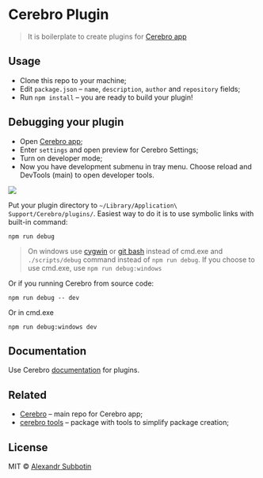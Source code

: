 # Cerebro Plugin

> It is boilerplate to create plugins for [Cerebro app](http://www.cerebroapp.com)

## Usage
* Clone this repo to your machine;
* Edit `package.json` – `name`, `description`, `author` and `repository` fields;
* Run `npm install` – you are ready to build your plugin!

## Debugging your plugin
* Open [Cerebro app](http://www.cerebroapp.com);
* Enter `settings` and open preview for Cerebro Settings;
* Turn on developer mode;
* Now you have development submenu in tray menu. Choose reload and DevTools (main) to open developer tools.

![](screenshot.png)

Put your plugin directory to `~/Library/Application\ Support/Cerebro/plugins/`. Easiest way to do it is to use symbolic links with built-in command:
```
npm run debug
```


> On windows use [cygwin](https://www.cygwin.com/) or [git bash](https://git-scm.com/download/win) instead of cmd.exe and `./scripts/debug` command instead of `npm run debug`.
If you choose to use cmd.exe, use `npm run debug:windows`

Or if you running Cerebro from source code:
```
npm run debug -- dev
```
Or in cmd.exe
```
npm run debug:windows dev
```

## Documentation
Use Cerebro [documentation](https://github.com/KELiON/cerebro/blob/master/docs/plugins.md) for plugins.

## Related

* [Cerebro](http://github.com/KELiON/cerebro) – main repo for Cerebro app;
* [cerebro tools](http://github.com/KELiON/cerebro-tools) – package with tools to simplify package creation;

## License

MIT © [Alexandr Subbotin](http://asubbotin.ru)
